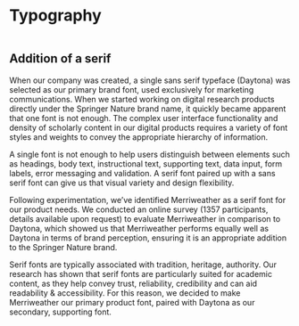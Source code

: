 # Typography

<figure>
<picture>
<source type="image/webp" srcset="/images/springernature/typography.webp">
<source type="image/png" srcset="/images/springernature/typography.png">
<img src="/images/springernature/typography.png" alt=""/>	
</picture>
</figure>

## Addition of a serif

When our company was created, a single sans serif typeface (Daytona) was selected as our primary brand font, used exclusively for marketing communications. When we started working on digital research products directly under the Springer Nature brand name, it quickly became apparent that one font is not enough. The complex user interface functionality and density of scholarly content in our digital products requires a variety of font styles and weights to convey the appropriate hierarchy of information.

A single font is not enough to help users distinguish between elements such as headings, body text, instructional text, supporting text, data input, form labels, error messaging and validation. A serif font paired up with a sans serif font can give us that visual variety and design flexibility.

Following experimentation, we’ve identified Merriweather as a serif font for our product needs. We conducted an online survey (1357 participants, details available upon request) to evaluate Merriweather in comparison to Daytona, which showed us that Merriweather performs equally well as Daytona in terms of brand perception, ensuring it is an appropriate addition to the Springer Nature brand.

Serif fonts are typically associated with tradition, heritage, authority. Our research has shown that serif fonts are particularly suited for academic content, as they help convey trust, reliability, credibility and can aid readability & accessibility. For this reason, we decided to make Merriweather our primary product font, paired with Daytona as our secondary, supporting font. 